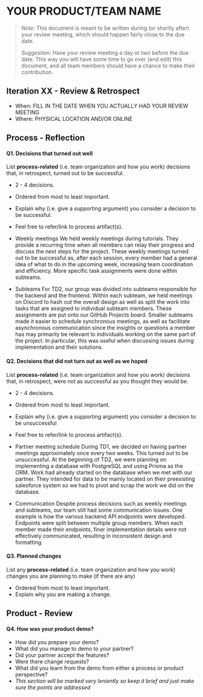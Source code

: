 # YOUR PRODUCT/TEAM NAME

 > _Note:_ This document is meant to be written during (or shortly after) your review meeting, which should happen fairly close to the due date.      
 >      
 > _Suggestion:_ Have your review meeting a day or two before the due date. This way you will have some time to go over (and edit) this document, and all team members should have a chance to make their contribution.


## Iteration XX - Review & Retrospect

 * When: FILL IN THE DATE WHEN YOU ACTUALLY HAD YOUR REVIEW MEETING
 * Where: PHYSICAL LOCATION AND/OR ONLINE

## Process - Reflection


#### Q1. Decisions that turned out well

List **process-related** (i.e. team organization and how you work) decisions that, in retrospect, turned out to be successful.


 * 2 - 4 decisions.
 * Ordered from most to least important.
 * Explain why (i.e. give a supporting argument) you consider a decision to be successful.
 * Feel free to refer/link to process artifact(s).

 * Weekly meetings
We held weekly meetings during tutorials. They provide a recurring time when all members can relay their progress and discuss the next steps for the project. These weekly meetings turned out to be successful as, after each session, every member had a general idea of what to do in the upcoming week, increasing team coordination and efficiency. More specific task assignments were done within subteams.
 * Subteams
For TD2, our group was divided into subteams responsible for the backend and the frontend. Within each subteam, we held meetings on Discord to hash out the overall design as well as split the work into tasks that are assigned to individual subteam members. These assignments are put onto our GitHub Projects board. Smaller subteams made it easier to schedule synchronous meetings, as well as facilitate asynchronous communication since the insights or questions a member has may primarily be relevant to individuals working on the same part of the project. In particular, this was useful when discussing issues during implementation and their solutions.

#### Q2. Decisions that did not turn out as well as we hoped

List **process-related** (i.e. team organization and how you work) decisions that, in retrospect, were not as successful as you thought they would be.

 * 2 - 4 decisions.
 * Ordered from most to least important.
 * Explain why (i.e. give a supporting argument) you consider a decision to be unsuccessful
 * Feel free to refer/link to process artifact(s).

  * Partner meeting schedule
During TD1, we decided on having partner meetings approximately once every two weeks. This turned out to be unsuccessful. At the beginning of TD2, we were planning on implementing a database with PostgreSQL and using Prisma as the ORM. Work had already started on the database when we met with our partner. They intended for data to be mainly located on their preexisting salesforce system so we had to pivot and scrap the work we did on the database.
  * Communication
Despite process decisions such as weekly meetings and subteams, our team still had some communication issues. One example is how the various backend API endpoints were developed. Endpoints were split between multiple group members. When each member made their endpoints, finer implementation details were not effectively communicated, resulting in inconsistent design and formatting.

#### Q3. Planned changes

List any **process-related** (i.e. team organization and how you work) changes you are planning to make (if there are any)

 * Ordered from most to least important.
 * Explain why you are making a change.


## Product - Review

#### Q4. How was your product demo?
 * How did you prepare your demo?
 * What did you manage to demo to your partner?
 * Did your partner accept the features?
 * Were there change requests?
 * What did you learn from the demo from either a process or product perspective?
 * *This section will be marked very leniently so keep it brief and just make sure the points are addressed*
